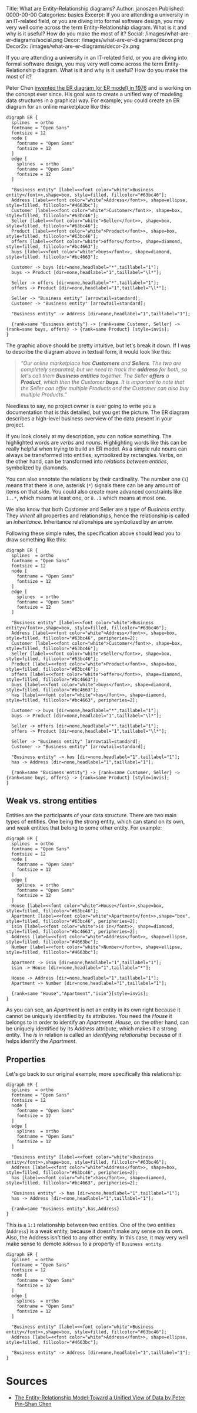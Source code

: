 Title:      What are Entity-Relationship diagrams?
Author:     janoszen
Published:  0000-00-00
Categories: basics
Excerpt:    If you are attending a university in an IT-related field, or you are diving into formal software design, you may very well come across the term Entity-Relationship diagram. What is it and why is it useful? How do you make the most of it?
Social:     /images/what-are-er-diagrams/social.png
Decor:      /images/what-are-er-diagrams/decor.png
Decor2x:    /images/what-are-er-diagrams/decor-2x.png

If you are attending a university in an IT-related field, or you are diving into formal software design, you may very well come across the term Entity-Relationship diagram. What is it and why is it useful? How do you make the most of it?

Peter Chen [invented the ER diagram (or ER model) in 1976](https://pdfs.semanticscholar.org/fdc8/b4381a3d9e81d308ac7c37a6cddde567383d.pdf) and is working on the concept ever since. His goal was to create a unified way of modeling data structures in a graphical way. For example, you could create an ER diagram for an 
online marketplace like this:

```dotsvg
digraph ER {
  splines  = ortho
  fontname = "Open Sans"
  fontsize = 12
  node [
    fontname = "Open Sans"
    fontsize = 12
  ]
  edge [
    splines  = ortho
    fontname = "Open Sans"
    fontsize = 12
  ]

  "Business entity" [label=<<font color="white">Business entity</font>>,shape=box, style=filled, fillcolor="#63bc46"];
  Address [label=<<font color="white">Address</font>>, shape=ellipse, style=filled, fillcolor="#4663bc"];
  Customer [label=<<font color="white">Customer</font>>, shape=box, style=filled, fillcolor="#63bc46"];
  Seller [label=<<font color="white">Seller</font>>, shape=box, style=filled, fillcolor="#63bc46"];
  Product [label=<<font color="white">Product</font>>, shape=box, style=filled, fillcolor="#63bc46"];
  offers [label=<<font color="white">offers</font>>, shape=diamond, style=filled, fillcolor="#bc4663"];
  buys [label=<<font color="white">buys</font>>, shape=diamond, style=filled, fillcolor="#bc4663"];

  Customer -> buys [dir=none,headlabel="*",taillabel="1"];
  buys -> Product [dir=none,headlabel="1",taillabel="\l*"];

  Seller -> offers [dir=none,headlabel="*",taillabel="1"];
  offers -> Product [dir=none,headlabel="1",taillabel="\l*"];

  Seller -> "Business entity" [arrowtail=standard];
  Customer -> "Business entity" [arrowtail=standard];

  "Business entity" -> Address [dir=none,headlabel="1",taillabel="1"];

  {rank=same "Business entity"} -> {rank=same Customer, Seller} -> {rank=same buys, offers} -> {rank=same Product} [style=invis];
}
```

The graphic above should be pretty intuitive, but let's break it down. If I was to describe the diagram above in 
textual form, it would look like this:

> *“Our online marketplace has **Customers** and **Sellers**. The two are completely separated, but we need to track the **address** for both, so let's call them **Business entities** together. The Seller **offers** a **Product**, which then the Customer **buys**. It is important to note that the Seller can offer multiple Products and the Customer can also buy multiple Products.”*

Needless to say, no project owner is ever going to write you a documentation that is this detailed, but you get the 
picture. The ER diagram describes a high-level business overview of the data present in your project.

If you look closely at my description, you can notice something. The highlighted words are *verbs* and *nouns*. 
Highlighting words like this can be really helpful when trying to build an ER model. As a simple rule nouns can 
always be transformed into entities, symbolized by rectangles. Verbs, on the other hand, can be transformed into 
*relations between entities*, symbolized by diamonds.

You can also annotate the relations by their cardinality. The number one (`1`) means that there is one, asterisk (`*`) 
signals there can be any amount of items on that side. You could also create more advanced constraints like `1..*`, 
which means at least one, or `0..1` which means at most one.

We also know that both Customer and Seller are a type of *Business entity*. They *inherit* all properties and 
relationships, hence the relationship is called an *inheritance*. Inheritance relationships are symbolized by an arrow.

Following these simple rules, the specification above should lead you to draw something like this:

```dotsvg
digraph ER {
  splines  = ortho
  fontname = "Open Sans"
  fontsize = 12
  node [
    fontname = "Open Sans"
    fontsize = 12
  ]
  edge [
    splines  = ortho
    fontname = "Open Sans"
    fontsize = 12
  ]

  "Business entity" [label=<<font color="white">Business entity</font>>,shape=box, style=filled, fillcolor="#63bc46"];
  Address [label=<<font color="white">Address</font>>, shape=box, style=filled, fillcolor="#63bc46", peripheries=2];
  Customer [label=<<font color="white">Customer</font>>, shape=box, style=filled, fillcolor="#63bc46"];
  Seller [label=<<font color="white">Seller</font>>, shape=box, style=filled, fillcolor="#63bc46"];
  Product [label=<<font color="white">Product</font>>, shape=box, style=filled, fillcolor="#63bc46"];
  offers [label=<<font color="white">offers</font>>, shape=diamond, style=filled, fillcolor="#bc4663"];
  buys [label=<<font color="white">buys</font>>, shape=diamond, style=filled, fillcolor="#bc4663"];
  has [label=<<font color="white">has</font>>, shape=diamond, style=filled, fillcolor="#bc4663", peripheries=2];

  Customer -> buys [dir=none,headlabel="*",taillabel="1"];
  buys -> Product [dir=none,headlabel="1",taillabel="\l*"];

  Seller -> offers [dir=none,headlabel="*",taillabel="1"];
  offers -> Product [dir=none,headlabel="1",taillabel="\l*"];

  Seller -> "Business entity" [arrowtail=standard];
  Customer -> "Business entity" [arrowtail=standard];

  "Business entity" -> has [dir=none,headlabel="1",taillabel="1"];
  has -> Address [dir=none,headlabel="1",taillabel="1"];

  {rank=same "Business entity"} -> {rank=same Customer, Seller} -> {rank=same buys, offers} -> {rank=same Product} [style=invis];
}
```

## Weak vs. strong entities

Entities are the participants of your data structure. There are two main types of entities. One being the strong 
entity, which can stand on its own, and weak entities that belong to some other entity. For example:

```dotsvg
digraph ER {
  splines  = ortho
  fontname = "Open Sans"
  fontsize = 12
  node [
    fontname = "Open Sans"
    fontsize = 12
  ]
  edge [
    splines  = ortho
    fontname = "Open Sans"
    fontsize = 12
  ]
  House [label=<<font color="white">House</font>>,shape=box, style=filled, fillcolor="#63bc46"];
  Apartment [label=<<font color="white">Apartment</font>>,shape="box", style=filled, fillcolor="#63bc46", peripheries=2];
  isin [label=<<font color="white">is in</font>>, shape=diamond, style=filled, fillcolor="#bc4663", peripheries=2];
  Address [label=<<font color="white">Address</font>>, shape=ellipse, style=filled, fillcolor="#4663bc"];
  Number [label=<<font color="white">Number</font>>, shape=ellipse, style=filled, fillcolor="#4663bc"];
  
  Apartment -> isin [dir=none,headlabel="1",taillabel="1"];
  isin -> House [dir=none,headlabel="1",taillabel="*"];
  
  House -> Address [dir=none,headlabel="1",taillabel="1"];
  Apartment -> Number [dir=none,headlabel="1",taillabel="1"];
  
  {rank=same "House","Apartment","isin"}[style=invis];
}
```

As you can see, an *Apartment* is not an entity in its own right because it cannot be uniquely identified by its attributes. You need the *House* it belongs to in order to identify an *Apartment*. *House*, on the other hand, can be 
uniquely identified by its *Address* attribute, which makes it a strong entity. The *is in* relation is called an 
*identifying relationship* because of it helps identify the *Apartment*.

## Properties

Let's go back to our original example, more specifically this relationship:

```dotsvg
digraph ER {
  splines  = ortho
  fontname = "Open Sans"
  fontsize = 12
  node [
    fontname = "Open Sans"
    fontsize = 12
  ]
  edge [
    splines  = ortho
    fontname = "Open Sans"
    fontsize = 12
  ]

  "Business entity" [label=<<font color="white">Business entity</font>>,shape=box, style=filled, fillcolor="#63bc46"];
  Address [label=<<font color="white">Address</font>>, shape=box, style=filled, fillcolor="#63bc46", peripheries=2];
  has [label=<<font color="white">has</font>>, shape=diamond, style=filled, fillcolor="#bc4663", peripheries=2];

  "Business entity" -> has [dir=none,headlabel="1",taillabel="1"];
  has -> Address [dir=none,headlabel="1",taillabel="1"];

  {rank=same "Business entity",has,Address}
}
```

This is a `1:1` relationship between two entities. One of the two entities (`Address`) is a weak entity, because it 
doesn't make any sense on its own. Also, the Address isn't tied to any other entity. In this case, it may very well 
make sense to demote `Address` to a property of `Business entity`.

```dotsvg
digraph ER {
  splines  = ortho
  fontname = "Open Sans"
  fontsize = 12
  node [
    fontname = "Open Sans"
    fontsize = 12
  ]
  edge [
    splines  = ortho
    fontname = "Open Sans"
    fontsize = 12
  ]

  "Business entity" [label=<<font color="white">Business entity</font>>,shape=box, style=filled, fillcolor="#63bc46"];
  Address [label=<<font color="white">Address</font>>, shape=ellipse, style=filled, fillcolor="#4663bc"];

  "Business entity" -> Address [dir=none,headlabel="1",taillabel="1"];
}
```

# Sources

- [The Entity-Relationship Model-Toward a Unified View of Data by Peter Pin-Shan Chen](https://pdfs.semanticscholar.org/fdc8/b4381a3d9e81d308ac7c37a6cddde567383d.pdf)

